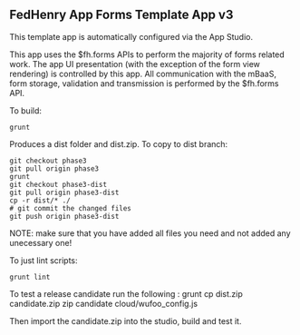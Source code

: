 FedHenry App Forms Template App v3
-------------------------------
This template app is automatically configured via the App Studio.

This app uses the $fh.forms APIs to perform the majority of forms related work. The app UI presentation (with the exception of the form view rendering) is controlled by this app. All communication with the mBaaS, form storage, validation and transmission is performed by the $fh.forms API. 


To build:

    grunt

Produces a dist folder and dist.zip. To copy to dist branch:

    git checkout phase3
    git pull origin phase3
    grunt
    git checkout phase3-dist
    git pull origin phase3-dist
    cp -r dist/* ./
    # git commit the changed files
    git push origin phase3-dist

NOTE: make sure that you have added all files you need and not added any 
unecessary one!

To just lint scripts:

    grunt lint

To test a release candidate run the following : 
   grunt
   cp dist.zip candidate.zip
   zip candidate cloud/wufoo_config.js

Then import the candidate.zip into the studio, build and test it.
